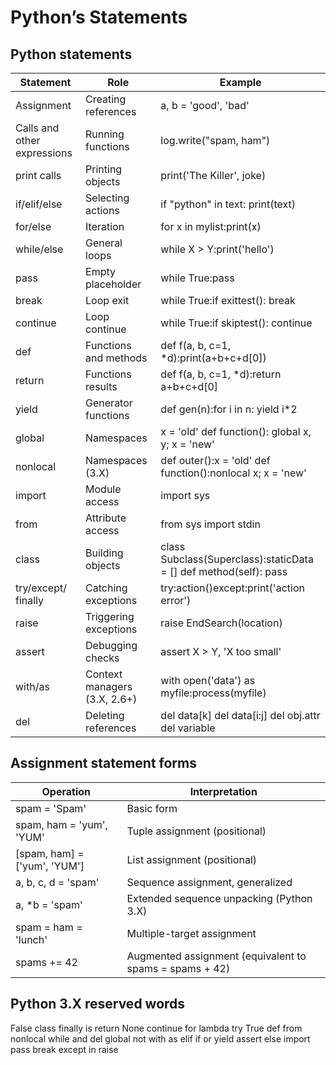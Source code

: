# Python’s Statements

## Python statements

| Statement | Role | Example |
| --- | --- | --- |
| Assignment | Creating references | a, b = 'good', 'bad' |	
| Calls and other expressions | Running functions | log.write("spam, ham") |	
| print calls | Printing objects | print('The Killer', joke) |	
| if/elif/else | Selecting actions | if "python" in text: print(text) |	
| for/else | Iteration | for x in mylist:print(x) |	
| while/else | General loops | while X > Y:print('hello') |	
| pass | Empty placeholder | while True:pass |	
| break | Loop exit | while True:if exittest(): break |	
| continue | Loop continue | while True:if skiptest(): continue |	
| def | Functions and methods |def f(a, b, c=1, *d):print(a+b+c+d[0])|	
| return | Functions results | def f(a, b, c=1, *d):return a+b+c+d[0] |	
| yield | Generator functions | def gen(n):for i in n: yield i*2 |	
| global | Namespaces | x = 'old' def function(): global x, y; x = 'new' |	
| nonlocal | Namespaces (3.X) | def outer():x = 'old' def function():nonlocal x; x = 'new'|	
| import | Module access | import sys |	
| from | Attribute access | from sys import stdin |	
| class | Building objects | class Subclass(Superclass):staticData = [] def method(self): pass |	
| try/except/ finally | Catching exceptions | try:action()except:print('action error') |	
| raise | Triggering exceptions | raise EndSearch(location) |	
| assert | Debugging checks | assert X > Y, 'X too small' |	
| with/as | Context managers (3.X, 2.6+) | with open('data') as myfile:process(myfile) |	
| del | Deleting references | del data[k] del data[i:j] del obj.attr del variable |

## Assignment statement forms

| Operation | Interpretation |
| --- | --- |
| spam = 'Spam' | Basic form |
| spam, ham = 'yum', 'YUM' | Tuple assignment (positional) |
| [spam, ham] = ['yum', 'YUM'] | List assignment (positional) |
| a, b, c, d = 'spam' | Sequence assignment, generalized |
| a, *b = 'spam' | Extended sequence unpacking (Python 3.X) |
| spam = ham = 'lunch' | Multiple-target assignment |
| spams += 42 | Augmented assignment (equivalent to spams = spams + 42) |

## Python 3.X reserved words
False class finally is return
None continue for lambda try
True def from nonlocal while
and del global not with
as elif if or yield
assert else import pass
break except in raise